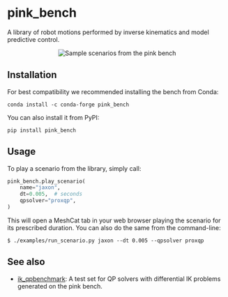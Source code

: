 # pink\_bench

A library of robot motions performed by inverse kinematics and model predictive control.

<p align="center">
    <img src="https://github.com/user-attachments/assets/5b169c2b-3c84-47b8-96d0-5b9095255f52" alt="Sample scenarios from the pink bench" />
</p>

## Installation

For best compatibility we recommended installing the bench from Conda:

```console
conda install -c conda-forge pink_bench
```

You can also install it from PyPI:

```console
pip install pink_bench
```

## Usage

To play a scenario from the library, simply call:

```py
pink_bench.play_scenario(
    name="jaxon",
    dt=0.005,  # seconds
    qpsolver="proxqp",
)
```

This will open a MeshCat tab in your web browser playing the scenario for its prescribed duration. You can also do the same from the command-line:

```console
$ ./examples/run_scenario.py jaxon --dt 0.005 --qpsolver proxqp
```

## See also

- [ik\_qpbenchmark](https://github.com/qpsolvers/ik_qpbenchmark): A test set for QP solvers with differential IK problems generated on the pink bench.
